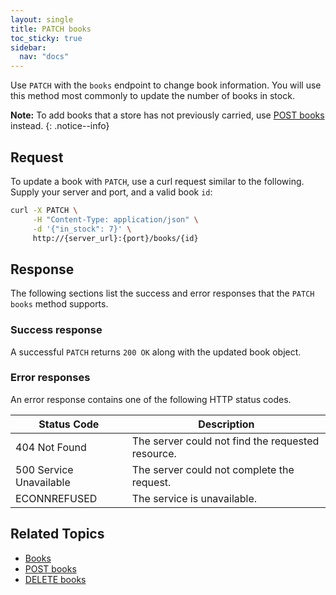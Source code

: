 ```yaml
---
layout: single
title: PATCH books
toc_sticky: true
sidebar:
  nav: "docs"
---
```

Use `PATCH` with the `books` endpoint to change book information. You will use this method most commonly to update the number of books in stock.

**Note:** To add books that a store has not previously carried, use [POST books](post-books.md) instead.
{: .notice--info}

## Request

To update a book with `PATCH`, use a curl request similar to the following. Supply your server and port, and a valid book `id`:

```bash
curl -X PATCH \
     -H "Content-Type: application/json" \
     -d '{"in_stock": 7}' \
     http://{server_url}:{port}/books/{id}
```

## Response

The following sections list the success and error responses that the `PATCH books` method supports.

### Success response

A successful `PATCH` returns `200 OK` along with the updated book object.

### Error responses

An error response contains one of the following HTTP status codes.

| Status Code             | Description                                       |
|-------------------------|---------------------------------------------------|
| 404 Not Found           | The server could not find the requested resource. |
| 500 Service Unavailable | The server could not complete the request.        |
| ECONNREFUSED            | The service is unavailable.                      |

## Related Topics

* [Books](books.md)
* [POST books](post-books.md)
* [DELETE books](reference/delete-books.md)
